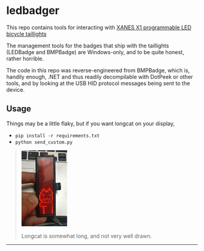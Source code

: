ledbadger
=========

This repo contains tools for interacting with [XANES X1 programmable LED bicycle taillights](xx1)

The management tools for the badges that ship with the taillights (LEDBadge and BMPBadge)
are Windows-only, and to be quite honest, rather horrible.

The code in this repo was reverse-engineered from BMPBadge, which is, handily enough, .NET and
thus readily decompilable with DotPeek or other tools, and by looking at the USB HID protocol messages
being sent to the device.

Usage
-----

Things may be a little flaky, but if you want longcat on your display,

* `pip install -r requirements.txt`
* `python send_custom.py`

> <img src="./longcat.jpg" height="200">
>
> Longcat is somewhat long, and not very well drawn.

---


[xx1]: https://www.banggood.com/XANES-X1-DIY-Bicycle-Taillight-Programmable-LED-Electronic-Advertising-Display-Bicycle-TailLight-USB-p-1220458.html